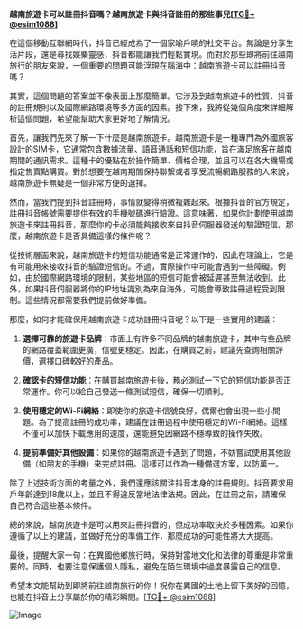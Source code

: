 **越南旅遊卡可以註冊抖音嗎？越南旅遊卡與抖音註冊的那些事兒[[TG💪+ @esim1088](https://t.me/s/esim1088)]**

在這個移動互聯網時代，抖音已經成為了一個家喻戶曉的社交平台。無論是分享生活片段，還是尋找娛樂靈感，抖音都能讓我們輕鬆實現。而對於那些即將前往越南旅行的朋友來說，一個重要的問題可能浮現在腦海中：越南旅遊卡可以註冊抖音嗎？

其實，這個問題的答案並不像表面上那麼簡單。它涉及到越南旅遊卡的性質、抖音的註冊規則以及國際網路環境等多方面的因素。接下來，我將從幾個角度來詳細解析這個問題，希望能幫助大家更好地了解情況。

首先，讓我們先來了解一下什麼是越南旅遊卡。越南旅遊卡是一種專門為外國旅客設計的SIM卡，它通常包含數據流量、語音通話和短信功能，旨在滿足旅客在越南期間的通訊需求。這種卡的優點在於操作簡單、價格合理，並且可以在各大機場或指定售賣點購買。對於想要在越南期間保持聯繫或者享受流暢網路服務的人來說，越南旅遊卡無疑是一個非常方便的選擇。

然而，當我們提到抖音註冊時，事情就變得稍微複雜起來。根據抖音的官方規定，註冊抖音帳號需要提供有效的手機號碼進行驗證。這意味著，如果你計劃使用越南旅遊卡來註冊抖音，那麼你的卡必須能夠接收來自抖音伺服器發送的驗證短信。那麼，越南旅遊卡是否具備這樣的條件呢？

從技術層面來說，越南旅遊卡的短信功能通常是正常運作的，因此在理論上，它是有可能用來接收抖音的驗證短信的。不過，實際操作中可能會遇到一些障礙。例如，由於國際網路環境的限制，某些地區的短信可能會被延遲甚至無法收到。此外，如果抖音伺服器將你的IP地址識別為來自海外，可能會導致註冊過程受到限制。這些情況都需要我們提前做好準備。

那麼，如何才能確保用越南旅遊卡成功註冊抖音呢？以下是一些實用的建議：

1. **選擇可靠的旅遊卡品牌**：市面上有許多不同品牌的越南旅遊卡，其中有些品牌的網路覆蓋範圍更廣，信號更穩定。因此，在購買之前，建議先查詢相關評價，選擇口碑較好的產品。
   
2. **確認卡的短信功能**：在購買越南旅遊卡後，務必測試一下它的短信功能是否正常運作。你可以給自己發送一條測試短信，確保一切順利。

3. **使用穩定的Wi-Fi網絡**：即使你的旅遊卡信號良好，偶爾也會出現一些小問題。為了提高註冊的成功率，建議在註冊過程中使用穩定的Wi-Fi網絡。這樣不僅可以加快下載應用的速度，還能避免因網路不穩導致的操作失敗。

4. **提前準備好其他設備**：如果你的越南旅遊卡遇到了問題，不妨嘗試使用其他設備（如朋友的手機）來完成註冊。這樣可以作為一種備選方案，以防萬一。

除了上述技術方面的考量之外，我們還應該關注抖音本身的註冊規則。抖音要求用戶年齡達到18歲以上，並且不得違反當地法律法規。因此，在註冊之前，請確保自己符合這些基本條件。

總的來說，越南旅遊卡是可以用來註冊抖音的，但成功率取決於多種因素。如果你遵循了以上的建議，並做好充分的準備工作，那麼成功的可能性將大大提高。

最後，提醒大家一句：在異國他鄉旅行時，保持對當地文化和法律的尊重是非常重要的。同時，也要注意保護個人隱私，避免在陌生環境中過度暴露自己的信息。

希望本文能幫助到即將前往越南旅行的你！祝你在異國的土地上留下美好的回憶，也能在抖音上分享屬於你的精彩瞬間。[[TG💪+ @esim1088](https://t.me/s/esim1088)] 

![Image](https://i.postimg.cc/4NQfJmqS/Snipaste-2025-05-13-00-14-12.png)